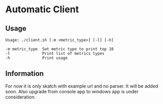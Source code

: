 # Automatic Client

## Usage
```
Usage: ./client.sh [-m <metric_type>] [-l] [-h]

-m metric_type  Set metric type to print top 10
-l              Print list of metrics types
-h              Print usage
```

## Information

For now it is only skatch with example url and no parser.
It will be added soon.
Also upgrade from console app to windows app is under consideration.
